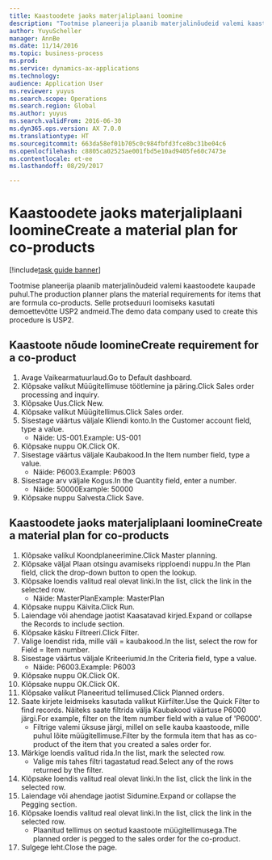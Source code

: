 ```yaml
--- 
title: Kaastoodete jaoks materjaliplaani loomine
description: "Tootmise planeerija plaanib materjalinõudeid valemi kaastoodete kaupade puhul."
author: YuyuScheller
manager: AnnBe
ms.date: 11/14/2016
ms.topic: business-process
ms.prod: 
ms.service: dynamics-ax-applications
ms.technology: 
audience: Application User
ms.reviewer: yuyus
ms.search.scope: Operations
ms.search.region: Global
ms.author: yuyus
ms.search.validFrom: 2016-06-30
ms.dyn365.ops.version: AX 7.0.0
ms.translationtype: HT
ms.sourcegitcommit: 663da58ef01b705c0c984fbfd3fce8bc31be04c6
ms.openlocfilehash: c8805ca02525ae001fbd5e10ad9405fe60c7473e
ms.contentlocale: et-ee
ms.lasthandoff: 08/29/2017

---
```

# <a name="create-a-material-plan-for-co-products"></a><span data-ttu-id="e1a8f-103">Kaastoodete jaoks materjaliplaani loomine</span><span class="sxs-lookup"><span data-stu-id="e1a8f-103">Create a material plan for co-products</span></span>

[!include[task guide banner](../../includes/task-guide-banner.md)]

<span data-ttu-id="e1a8f-104">Tootmise planeerija plaanib materjalinõudeid valemi kaastoodete kaupade puhul.</span><span class="sxs-lookup"><span data-stu-id="e1a8f-104">The production planner plans the material requirements for items that are formula co-products.</span></span> <span data-ttu-id="e1a8f-105">Selle protseduuri loomiseks kasutati demoettevõtte USP2 andmeid.</span><span class="sxs-lookup"><span data-stu-id="e1a8f-105">The demo data company used to create this procedure is USP2.</span></span>


## <a name="create-requirement-for-a-co-product"></a><span data-ttu-id="e1a8f-106">Kaastoote nõude loomine</span><span class="sxs-lookup"><span data-stu-id="e1a8f-106">Create requirement for a co-product</span></span>
1. <span data-ttu-id="e1a8f-107">Avage Vaikearmatuurlaud.</span><span class="sxs-lookup"><span data-stu-id="e1a8f-107">Go to Default dashboard.</span></span>
2. <span data-ttu-id="e1a8f-108">Klõpsake valikut Müügitellimuse töötlemine ja päring.</span><span class="sxs-lookup"><span data-stu-id="e1a8f-108">Click Sales order processing and inquiry.</span></span>
3. <span data-ttu-id="e1a8f-109">Klõpsake Uus.</span><span class="sxs-lookup"><span data-stu-id="e1a8f-109">Click New.</span></span>
4. <span data-ttu-id="e1a8f-110">Klõpsake valikut Müügitellimus.</span><span class="sxs-lookup"><span data-stu-id="e1a8f-110">Click Sales order.</span></span>
5. <span data-ttu-id="e1a8f-111">Sisestage väärtus väljale Kliendi konto.</span><span class="sxs-lookup"><span data-stu-id="e1a8f-111">In the Customer account field, type a value.</span></span>
    * <span data-ttu-id="e1a8f-112">Näide: US-001.</span><span class="sxs-lookup"><span data-stu-id="e1a8f-112">Example: US-001</span></span>  
6. <span data-ttu-id="e1a8f-113">Klõpsake nuppu OK.</span><span class="sxs-lookup"><span data-stu-id="e1a8f-113">Click OK.</span></span>
7. <span data-ttu-id="e1a8f-114">Sisestage väärtus väljale Kaubakood.</span><span class="sxs-lookup"><span data-stu-id="e1a8f-114">In the Item number field, type a value.</span></span>
    * <span data-ttu-id="e1a8f-115">Näide: P6003.</span><span class="sxs-lookup"><span data-stu-id="e1a8f-115">Example: P6003</span></span>  
8. <span data-ttu-id="e1a8f-116">Sisestage arv väljale Kogus.</span><span class="sxs-lookup"><span data-stu-id="e1a8f-116">In the Quantity field, enter a number.</span></span>
    * <span data-ttu-id="e1a8f-117">Näide: 50000</span><span class="sxs-lookup"><span data-stu-id="e1a8f-117">Example: 50000</span></span>  
9. <span data-ttu-id="e1a8f-118">Klõpsake nuppu Salvesta.</span><span class="sxs-lookup"><span data-stu-id="e1a8f-118">Click Save.</span></span>

## <a name="create-a-material-plan-for-co-products"></a><span data-ttu-id="e1a8f-119">Kaastoodete jaoks materjaliplaani loomine</span><span class="sxs-lookup"><span data-stu-id="e1a8f-119">Create a material plan for co-products</span></span>
1. <span data-ttu-id="e1a8f-120">Klõpsake valikul Koondplaneerimine.</span><span class="sxs-lookup"><span data-stu-id="e1a8f-120">Click Master planning.</span></span>
2. <span data-ttu-id="e1a8f-121">Klõpsake väljal Plaan otsingu avamiseks ripploendi nuppu.</span><span class="sxs-lookup"><span data-stu-id="e1a8f-121">In the Plan field, click the drop-down button to open the lookup.</span></span>
3. <span data-ttu-id="e1a8f-122">Klõpsake loendis valitud real olevat linki.</span><span class="sxs-lookup"><span data-stu-id="e1a8f-122">In the list, click the link in the selected row.</span></span>
    * <span data-ttu-id="e1a8f-123">Näide: MasterPlan</span><span class="sxs-lookup"><span data-stu-id="e1a8f-123">Example: MasterPlan</span></span>  
4. <span data-ttu-id="e1a8f-124">Klõpsake nuppu Käivita.</span><span class="sxs-lookup"><span data-stu-id="e1a8f-124">Click Run.</span></span>
5. <span data-ttu-id="e1a8f-125">Laiendage või ahendage jaotist Kaasatavad kirjed.</span><span class="sxs-lookup"><span data-stu-id="e1a8f-125">Expand or collapse the Records to include section.</span></span>
6. <span data-ttu-id="e1a8f-126">Klõpsake käsku Filtreeri.</span><span class="sxs-lookup"><span data-stu-id="e1a8f-126">Click Filter.</span></span>
7. <span data-ttu-id="e1a8f-127">Valige loendist rida, mille väli = kaubakood.</span><span class="sxs-lookup"><span data-stu-id="e1a8f-127">In the list, select the row for Field = Item number.</span></span>
8. <span data-ttu-id="e1a8f-128">Sisestage väärtus väljale Kriteeriumid.</span><span class="sxs-lookup"><span data-stu-id="e1a8f-128">In the Criteria field, type a value.</span></span>
    * <span data-ttu-id="e1a8f-129">Näide: P6003.</span><span class="sxs-lookup"><span data-stu-id="e1a8f-129">Example: P6003</span></span>  
9. <span data-ttu-id="e1a8f-130">Klõpsake nuppu OK.</span><span class="sxs-lookup"><span data-stu-id="e1a8f-130">Click OK.</span></span>
10. <span data-ttu-id="e1a8f-131">Klõpsake nuppu OK.</span><span class="sxs-lookup"><span data-stu-id="e1a8f-131">Click OK.</span></span>
11. <span data-ttu-id="e1a8f-132">Klõpsake valikut Planeeritud tellimused.</span><span class="sxs-lookup"><span data-stu-id="e1a8f-132">Click Planned orders.</span></span>
12. <span data-ttu-id="e1a8f-133">Saate kirjete leidmiseks kasutada valikut Kiirfilter.</span><span class="sxs-lookup"><span data-stu-id="e1a8f-133">Use the Quick Filter to find records.</span></span> <span data-ttu-id="e1a8f-134">Näiteks saate filtrida välja Kaubakood väärtuse P6000 järgi.</span><span class="sxs-lookup"><span data-stu-id="e1a8f-134">For example, filter on the Item number field with a value of 'P6000'.</span></span>
    * <span data-ttu-id="e1a8f-135">Filtrige valemi üksuse järgi, millel on selle kauba kaastoode, mille puhul lõite müügitellimuse.</span><span class="sxs-lookup"><span data-stu-id="e1a8f-135">Filter by the formula item that has as co-product of the item that you created a sales order for.</span></span>  
13. <span data-ttu-id="e1a8f-136">Märkige loendis valitud rida.</span><span class="sxs-lookup"><span data-stu-id="e1a8f-136">In the list, mark the selected row.</span></span>
    * <span data-ttu-id="e1a8f-137">Valige mis tahes filtri tagastatud read.</span><span class="sxs-lookup"><span data-stu-id="e1a8f-137">Select any of the rows returned by the filter.</span></span>  
14. <span data-ttu-id="e1a8f-138">Klõpsake loendis valitud real olevat linki.</span><span class="sxs-lookup"><span data-stu-id="e1a8f-138">In the list, click the link in the selected row.</span></span>
15. <span data-ttu-id="e1a8f-139">Laiendage või ahendage jaotist Sidumine.</span><span class="sxs-lookup"><span data-stu-id="e1a8f-139">Expand or collapse the Pegging section.</span></span>
16. <span data-ttu-id="e1a8f-140">Klõpsake loendis valitud real olevat linki.</span><span class="sxs-lookup"><span data-stu-id="e1a8f-140">In the list, click the link in the selected row.</span></span>
    * <span data-ttu-id="e1a8f-141">Plaanitud tellimus on seotud kaastoote müügitellimusega.</span><span class="sxs-lookup"><span data-stu-id="e1a8f-141">The planned order is pegged to the sales order for the co-product.</span></span>  
17. <span data-ttu-id="e1a8f-142">Sulgege leht.</span><span class="sxs-lookup"><span data-stu-id="e1a8f-142">Close the page.</span></span>


